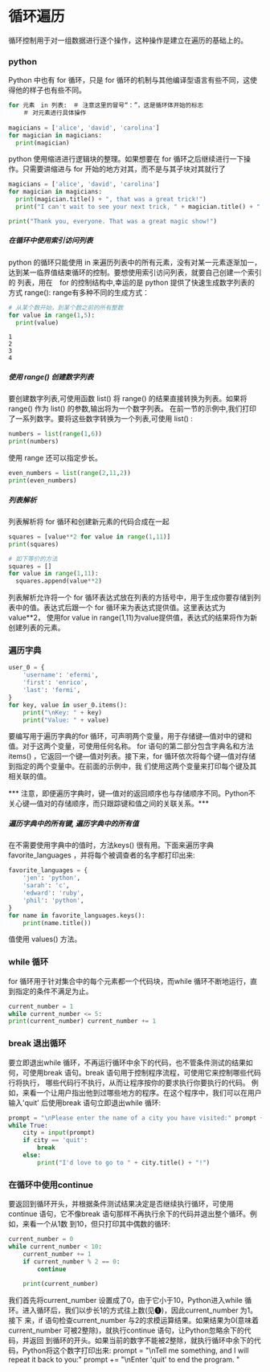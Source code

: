 # 循环遍历

循环控制用于对一组数据进行逐个操作，这种操作是建立在遍历的基础上的。

### python
Python 中也有 for 循环，只是 for 循环的机制与其他编译型语言有些不同，这使得他的样子也有些不同。
```python
for 元素　in 列表:　＃ 注意这里的冒号“：”，这是循环体开始的标志
    ＃ 对元素进行具体操作
    
magicians = ['alice', 'david', 'carolina']
for magician in magicians:
  print(magician)
```
python 使用缩进进行逻辑块的整理。如果想要在 for 循环之后继续进行一下操作。只需要讲缩进与 for 开始的地方对其，而不是与其子块对其就行了
```python
magicians = ['alice', 'david', 'carolina']
for magician in magicians:
  print(magician.title() + ", that was a great trick!")
  print("I can't wait to see your next trick, " + magician.title() + ".\n")

print("Thank you, everyone. That was a great magic show!")
```
##### 在循环中使用索引访问列表
python 的循环只能使用 in 来遍历列表中的所有元素，没有对某一元素逐渐加一，达到某一临界值结束循环的控制。要想使用索引访问列表，就要自己创建一个索引的
列表，用在　for 的控制结构中,幸运的是 python 提供了快速生成数字列表的方式 range():
range有多种不同的生成方式：
```python
# 从某个数开始，到某个数之前的所有整数
for value in range(1,5):
  print(value)
```
```
1
2
3
4
```
##### 使用 range() 创建数字列表
要创建数字列表,可使用函数 list() 将 range() 的结果直接转换为列表。如果将 range() 作为 list() 的参数,输出将为一个数字列表。
在前一节的示例中,我们打印了一系列数字。要将这些数字转换为一个列表,可使用 list() :
```python
numbers = list(range(1,6))
print(numbers)
```
使用 range 还可以指定步长。
```python
even_numbers = list(range(2,11,2))
print(even_numbers)
```

##### 列表解析
列表解析将 for 循环和创建新元素的代码合成在一起
```python
squares = [value**2 for value in range(1,11)]
print(squares)

# 如下等价的方法
squares = []
for value in range(1,11):
  squares.append(value**2)
```
列表解析允许将一个 for 循环表达式放在列表的方括号中，用于生成你要存储到列表中的值。表达式后跟一个 for 循环来为表达式提供值。这里表达式为value**2，
使用for value in range(1,11)为value提供值，表达式的结果将作为新创建列表的元素。

### 遍历字典
```python
user_0 = {
    'username': 'efermi',
    'first': 'enrico',
    'last': 'fermi',
}
for key, value in user_0.items():
    print("\nKey: " + key)
    print("Value: " + value)
```
要编写用于遍历字典的for 循环，可声明两个变量，用于存储键—值对中的键和值。对于这两个变量，可使用任何名称。
for 语句的第二部分包含字典名和方法items() ，它返回一个键—值对列表。接下来，for 循环依次将每个键—值对存储到指定的两个变量中。在前面的示例中，我 们使用这两个变量来打印每个键及其相关联的值。

*** 注意，即便遍历字典时，键—值对的返回顺序也与存储顺序不同。Python不关心键—值对的存储顺序，而只跟踪键和值之间的关联关系。***

##### 遍历字典中的所有键, 遍历字典中的所有值
在不需要使用字典中的值时，方法keys() 很有用。下面来遍历字典favorite_languages ，并将每个被调查者的名字都打印出来:
```python
favorite_languages = {
    'jen': 'python',
    'sarah': 'c',
    'edward': 'ruby',
    'phil': 'python',
}
for name in favorite_languages.keys():
    print(name.title())
```
值使用 values() 方法。


### while 循环
for 循环用于针对集合中的每个元素都一个代码块，而while 循环不断地运行，直到指定的条件不满足为止。
```python
current_number = 1
while current_number <= 5:
print(current_number) current_number += 1
```

### break 退出循环
要立即退出while 循环，不再运行循环中余下的代码，也不管条件测试的结果如何，可使用break 语句。break 语句用于控制程序流程，可使用它来控制哪些代码行将执行，
哪些代码行不执行，从而让程序按你的要求执行你要执行的代码。 例如，来看一个让用户指出他到过哪些地方的程序。在这个程序中，我们可以在用户输入'quit' 后使用break 语句立即退出while 循环:
```python
prompt = "\nPlease enter the name of a city you have visited:" prompt += "\n(Enter 'quit' when you are finished.) "
while True:
    city = input(prompt)
    if city == 'quit':
        break
    else:
        print("I'd love to go to " + city.title() + "!")
```
### 在循环中使用continue
要返回到循环开头，并根据条件测试结果决定是否继续执行循环，可使用continue 语句，它不像break 语句那样不再执行余下的代码并退出整个循环。例如，来看一个从1数 到10，但只打印其中偶数的循环:
```python
current_number = 0
while current_number < 10:
    current_number += 1
    if current_number % 2 == 0:
        continue
    
    print(current_number)
```

我们首先将current_number 设置成了0，由于它小于10，Python进入while 循环。进入循环后，我们以步长1的方式往上数(见❶)，因此current_number 为1。接下 来，if 语句检查current_number 与2的求模运算结果。如果结果为0(意味着current_number 可被2整除)，就执行continue 语句，让Python忽略余下的代码，并返回 到循环的开头。如果当前的数字不能被2整除，就执行循环中余下的代码，Python将这个数字打印出来:
prompt = "\nTell me something, and I will repeat it back to you:" prompt += "\nEnter 'quit' to end the program. "








